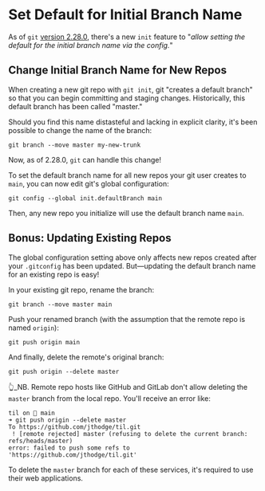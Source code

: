 # Set Default for Initial Branch Name

As of `git` [version 2.28.0](https://lore.kernel.org/git/xmqq5za8hpir.fsf@gitster.c.googlers.com/), there's a new `init` feature to "_allow setting the default for the initial branch name via the config._"

## Change Initial Branch Name for New Repos

When creating a new git repo with `git init`, git "creates a default branch" so that you can begin committing and staging changes. Historically, this default branch has been called "master."

Should you find this name distasteful and lacking in explicit clarity, it's been possible to change the name of the branch:

```terminal
git branch --move master my-new-trunk
```

Now, as of 2.28.0, `git` can handle this change!

To set the default branch name for all new repos your git user creates to `main`, you can now edit git's global configuration:

```terminal
git config --global init.defaultBranch main
```

Then, any new repo you initialize will use the default branch name `main`.

## Bonus: Updating Existing Repos

The global configuration setting above only affects new repos created after your `.gitconfig` has been updated. But—updating the default branch name for an existing repo is easy!

In your existing git repo, rename the branch:

```terminal
git branch --move master main
```

Push your renamed branch (with the assumption that the remote repo is named `origin`):

```terminal
git push origin main
```

And finally, delete the remote's original branch:

```terminal
git push origin --delete master
```

👆_NB. Remote repo hosts like GitHub and GitLab don't allow deleting the `master` branch from the local repo. You'll receive an error like:

```terminal
til on  main
➜ git push origin --delete master
To https://github.com/jthodge/til.git
 ! [remote rejected] master (refusing to delete the current branch: refs/heads/master)
error: failed to push some refs to 'https://github.com/jthodge/til.git'
```

To delete the `master` branch for each of these services, it's required to use their web applications.
